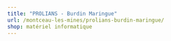 ```yaml
---
title: "PROLIANS - Burdin Maringue"
url: /montceau-les-mines/prolians-burdin-maringue/
shop: matériel informatique
---
```

